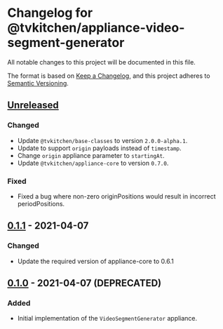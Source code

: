 # Changelog for @tvkitchen/appliance-video-segment-generator

All notable changes to this project will be documented in this file.

The format is based on [Keep a Changelog](https://keepachangelog.com/en/1.0.0/),
and this project adheres to [Semantic Versioning](https://semver.org/spec/v2.0.0.html).

## [Unreleased]
### Changed
- Update `@tvkitchen/base-classes` to version `2.0.0-alpha.1`.
- Update to support `origin` payloads instead of `timestamp`.
- Change `origin` appliance parameter to `startingAt`.
- Update `@tvkitchen/appliance-core` to version `0.7.0`.

### Fixed
- Fixed a bug where non-zero originPositions would result in incorrect periodPositions.

## [0.1.1] - 2021-04-07
### Changed
- Update the required version of appliance-core to 0.6.1

## [0.1.0] - 2021-04-07 (DEPRECATED)
### Added
- Initial implementation of the `VideoSegmentGenerator` appliance.

[Unreleased]: https://github.com/tvkitchen/appliances/compare/@tvkitchen/appliance-video-segment-generator@0.1.1...HEAD
[0.1.1]: https://github.com/tvkitchen/appliances/releases/tag/@tvkitchen/appliance-video-segment-generator@0.1.0
[0.1.0]: https://github.com/tvkitchen/appliances/releases/tag/@tvkitchen/appliance-video-segment-generator@0.1.0
